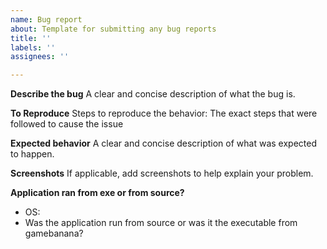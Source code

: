 ```yaml
---
name: Bug report
about: Template for submitting any bug reports
title: ''
labels: ''
assignees: ''

---
```


**Describe the bug**
A clear and concise description of what the bug is.

**To Reproduce**
Steps to reproduce the behavior:
The exact steps that were followed to cause the issue

**Expected behavior**
A clear and concise description of what was expected to happen.

**Screenshots**
If applicable, add screenshots to help explain your problem.

**Application ran from exe or from source?**
 - OS: 
 - Was the application run from source or was it the executable from gamebanana?
